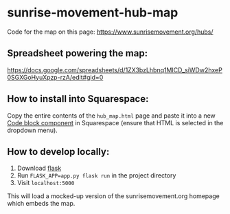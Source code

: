 # sunrise-movement-hub-map
Code for the map on this page: https://www.sunrisemovement.org/hubs/

## Spreadsheet powering the map:
https://docs.google.com/spreadsheets/d/1ZX3bzLhbnq1MICD_siWDw2hxeP0SGXGoHyuXpzp-rzA/edit#gid=0

## How to install into Squarespace:
Copy the entire contents of the `hub_map.html` page and paste it into a new [Code block component](https://support.squarespace.com/hc/en-us/articles/206543167-Using-the-Code-Block) in Squarespace (ensure that HTML is selected in the dropdown menu).

## How to develop locally:

1. Download [flask](http://flask.pocoo.org/)
2. Run `FLASK_APP=app.py flask run` in the project directory
3. Visit `localhost:5000`

This will load a mocked-up version of the sunrisemovement.org homepage which embeds the map.
